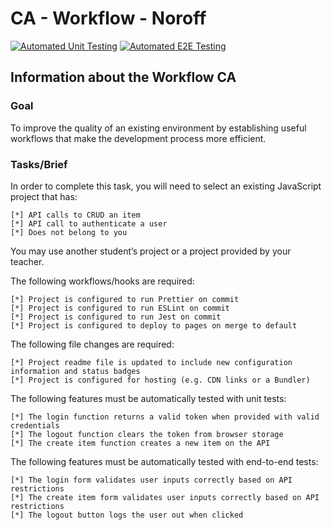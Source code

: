 # CA - Workflow - Noroff

[![Automated Unit Testing](https://github.com/pnordboj/social-media-client/actions/workflows/main.yml/badge.svg)](https://github.com/pnordboj/social-media-client/actions/workflows/main.yml)
[![Automated E2E Testing](https://github.com/pnordboj/social-media-client/actions/workflows/e2e-test.yml/badge.svg)](https://github.com/pnordboj/social-media-client/actions/workflows/e2e-test.yml)

## Information about the Workflow CA

### Goal

To improve the quality of an existing environment by establishing useful workflows that make the development process more efficient.


### Tasks/Brief

In order to complete this task, you will need to select an existing JavaScript project that has:

    [*] API calls to CRUD an item
    [*] API call to authenticate a user
    [*] Does not belong to you

You may use another student’s project or a project provided by your teacher.

The following workflows/hooks are required:

    [*] Project is configured to run Prettier on commit
    [*] Project is configured to run ESLint on commit
    [*] Project is configured to run Jest on commit
    [*] Project is configured to deploy to pages on merge to default

The following file changes are required:

    [*] Project readme file is updated to include new configuration information and status badges
    [*] Project is configured for hosting (e.g. CDN links or a Bundler)

The following features must be automatically tested with unit tests:

    [*] The login function returns a valid token when provided with valid credentials
    [*] The logout function clears the token from browser storage
    [*] The create item function creates a new item on the API

The following features must be automatically tested with end-to-end tests:

    [*] The login form validates user inputs correctly based on API restrictions
    [*] The create item form validates user inputs correctly based on API restrictions
    [*] The logout button logs the user out when clicked


